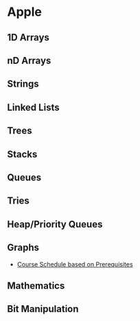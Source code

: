 # Apple

## 1D Arrays

## nD Arrays

## Strings

## Linked Lists

## Trees

## Stacks

## Queues

## Tries

## Heap/Priority Queues

## Graphs

* [Course Schedule based on Prerequisites](../problem-solutions/graph-problems/course-schedule-based-on-prerequisites.md)

## Mathematics

## Bit Manipulation





